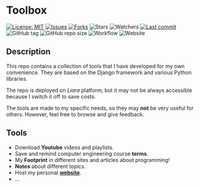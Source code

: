 # Toolbox

[![License: MIT](https://img.shields.io/github/license/ILoveBacteria/toolbox)](https://github.com/ILoveBacteria/toolbox/blob/master/LICENSE)
[![Issues](https://img.shields.io/github/issues/ILoveBacteria/toolbox)](https://github.com/ILoveBacteria/toolbox/issues)
[![Forks](https://img.shields.io/github/forks/ILoveBacteria/toolbox)](https://github.com/ILoveBacteria/toolbox/network/members)
![Stars](https://img.shields.io/github/stars/ILoveBacteria/toolbox)
![Watchers](https://img.shields.io/github/watchers/ILoveBacteria/toolbox)
[![Last commit](https://img.shields.io/github/last-commit/ILoveBacteria/toolbox)](https://github.com/ILoveBacteria/toolbox/commits/master)
![GitHub tag](https://img.shields.io/github/v/tag/ILoveBacteria/toolbox?color=lightblue&label=last+tag)
![GitHub repo size](https://img.shields.io/github/repo-size/ILoveBacteria/toolbox)
![Workflow](https://img.shields.io/github/actions/workflow/status/ILoveBacteria/toolbox/liara.yaml?logo=github&label=deploy)
![Website](https://img.shields.io/website?url=https%3A%2F%2Ftoolbox.moeinarabi.ir&label=server%20status&cacheSeconds=120&link=https%3A%2F%2Ftoolbox.moeinarabi.ir)

## Description

This repo contains a collection of tools that I have developed for my own convenience. 
They are based on the Django framework and various Python libraries.

The repo is deployed on _Liara_ platform, but it may not be always accessible because I switch it off to save costs.

The tools are made to my specific needs, so they may **not** be very useful for others. 
However, feel free to browse and give feedback.

## Tools

- Download **Youtube** videos and playlists.
- Save and remind computer engineering course **terms**.
- My **Footprint** in different sites and articles about programming!
- **Notes** about different topics.
- Host my personal [**website**](https://moeinarabi.ir).
- ...
